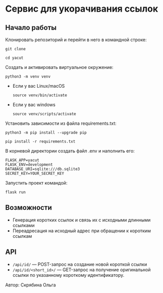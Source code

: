 # Сервис для укорачивания ссылок


## Начало работы

Клонировать репозиторий и перейти в него в командной строке:

```
git clone 
```

```
cd yacut
```

Cоздать и активировать виртуальное окружение:

```
python3 -m venv venv
```

* Если у вас Linux/macOS

    ```
    source venv/bin/activate
    ```

* Если у вас windows

    ```
    source venv/scripts/activate
    ```

Установить зависимости из файла requirements.txt:

```
python3 -m pip install --upgrade pip
```

```
pip install -r requirements.txt
```

В корневой директории создать файл .env и наполнить его:

```
FLASK_APP=yacut
FLASK_ENV=development
DATABASE_URI=sqlite:///db.sqlite3
SECRET_KEY=YOUR_SECRET_KEY
```

Запустить проект командой:

```
flask run
```

## Возможности 

* Генерация коротких ссылок и связь их с исходными длинными ссылками
* Переадресация на исходный адрес при обращении к коротким ссылкам

## API 

* `/api/id/` — POST-запрос на создание новой короткой ссылки
* `/api/id/<short_id>/` — GET-запрос на получение оригинальной ссылки по указанному короткому идентификатору.


Автор: Скрябина Ольга